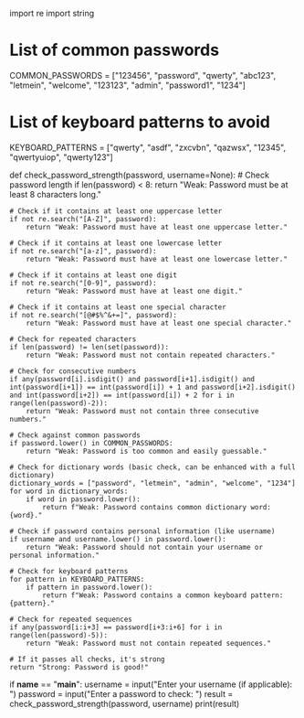 import re
import string

# List of common passwords
COMMON_PASSWORDS = ["123456", "password", "qwerty", "abc123", "letmein", "welcome", "123123", "admin", "password1", "1234"]

# List of keyboard patterns to avoid
KEYBOARD_PATTERNS = ["qwerty", "asdf", "zxcvbn", "qazwsx", "12345", "qwertyuiop", "qwerty123"]

def check_password_strength(password, username=None):
    # Check password length
    if len(password) < 8:
        return "Weak: Password must be at least 8 characters long."
    
    # Check if it contains at least one uppercase letter
    if not re.search("[A-Z]", password):
        return "Weak: Password must have at least one uppercase letter."
    
    # Check if it contains at least one lowercase letter
    if not re.search("[a-z]", password):
        return "Weak: Password must have at least one lowercase letter."
    
    # Check if it contains at least one digit
    if not re.search("[0-9]", password):
        return "Weak: Password must have at least one digit."
    
    # Check if it contains at least one special character
    if not re.search("[@#$%^&+=]", password):
        return "Weak: Password must have at least one special character."
    
    # Check for repeated characters
    if len(password) != len(set(password)):
        return "Weak: Password must not contain repeated characters."
    
    # Check for consecutive numbers
    if any(password[i].isdigit() and password[i+1].isdigit() and int(password[i+1]) == int(password[i]) + 1 and password[i+2].isdigit() and int(password[i+2]) == int(password[i]) + 2 for i in range(len(password)-2)):
        return "Weak: Password must not contain three consecutive numbers."
    
    # Check against common passwords
    if password.lower() in COMMON_PASSWORDS:
        return "Weak: Password is too common and easily guessable."
    
    # Check for dictionary words (basic check, can be enhanced with a full dictionary)
    dictionary_words = ["password", "letmein", "admin", "welcome", "1234"]
    for word in dictionary_words:
        if word in password.lower():
            return f"Weak: Password contains common dictionary word: {word}."
    
    # Check if password contains personal information (like username)
    if username and username.lower() in password.lower():
        return "Weak: Password should not contain your username or personal information."
    
    # Check for keyboard patterns
    for pattern in KEYBOARD_PATTERNS:
        if pattern in password.lower():
            return f"Weak: Password contains a common keyboard pattern: {pattern}."
    
    # Check for repeated sequences
    if any(password[i:i+3] == password[i+3:i+6] for i in range(len(password)-5)):
        return "Weak: Password must not contain repeated sequences."
    
    # If it passes all checks, it's strong
    return "Strong: Password is good!"

if __name__ == "__main__":
    username = input("Enter your username (if applicable): ")
    password = input("Enter a password to check: ")
    result = check_password_strength(password, username)
    print(result)
